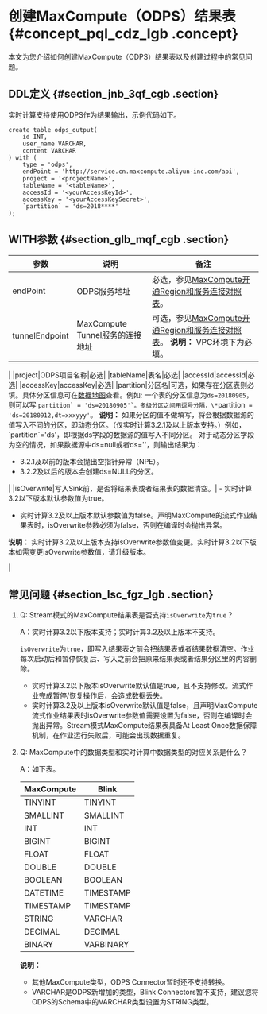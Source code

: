 # 创建MaxCompute（ODPS）结果表 {#concept_pql_cdz_lgb .concept}

本文为您介绍如何创建MaxCompute（ODPS）结果表以及创建过程中的常见问题。

## DDL定义 {#section_jnb_3qf_cgb .section}

实时计算支持使用ODPS作为结果输出，示例代码如下。

``` {#codeblock_jau_xv8_4zk .language-sql}
create table odps_output(
    id INT,
    user_name VARCHAR,
    content VARCHAR
) with (
    type = 'odps',
    endPoint = 'http://service.cn.maxcompute.aliyun-inc.com/api',
    project = '<projectName>',
    tableName = '<tableName>',
    accessId = '<yourAccessKeyId>',
    accessKey = '<yourAccessKeySecret>',
    `partition` = 'ds=2018****'
);
```

## WITH参数 {#section_glb_mqf_cgb .section}

|参数|说明|备注|
|--|--|--|
|endPoint|ODPS服务地址|必选，参见[MaxCompute开通Region和服务连接对照表](../../../../cn.zh-CN/准备工作/配置Endpoint.md#section_f2d_51y_5db)。|
|tunnelEndpoint|MaxCompute Tunnel服务的连接地址|可选，参见[MaxCompute开通Region和服务连接对照表](../../../../cn.zh-CN/准备工作/配置Endpoint.md#section_f2d_51y_5db)。 **说明：** VPC环境下为必填。

 |
|project|ODPS项目名称|必选|
|tableName|表名|必选|
|accessId|accessId|必选|
|accessKey|accessKey|必选|
|partition|分区名|可选，如果存在分区表则必填。具体分区信息可在[数据地图](https://meta.dw.alibaba-inc.com/store/index.html)查看。例如: 一个表的分区信息为`ds=20180905`，则可以写 ``partition` = 'ds=20180905'`。多级分区之间用逗号分隔，\*``partition` = 'ds=20180912,dt=xxxyyy'`。 **说明：** 如果分区的值不做填写，将会根据数据源的值写入不同的分区，即动态分区。（仅实时计算3.2.1及以上版本支持。）例如，\`partition\`='ds'，即根据ds字段的数据源的值写入不同分区。 对于动态分区字段为空的情况，如果数据源中ds=null或者ds=''，则输出结果为：

-   3.2.1及以前的版本会抛出空指针异常（NPE）。
-   3.2.2及以后的版本会创建ds=NULL的分区。

 |
|isOverwrite|写入Sink前，是否将结果表或者结果表的数据清空。| -   实时计算3.2以下版本默认参数值为true。
-   实时计算3.2及以上版本默认参数值为false。声明MaxCompute的流式作业结果表时，isOverwrite参数必须为false，否则在编译时会抛出异常。

 **说明：** 实时计算3.2及以上版本支持isOverwrite参数值变更。实时计算3.2以下版本如需变更isOverwrite参数值，请升级版本。

 |

## 常见问题 {#section_lsc_fgz_lgb .section}

1.  Q: Stream模式的MaxCompute结果表是否支持`isOverwrite`为`true`？

    A：实时计算3.2以下版本支持；实时计算3.2及以上版本不支持。

    `isOverwrite`为`true`，即写入结果表之前会把结果表或者结果数据清空。作业每次启动后和暂停恢复后、写入之前会把原来结果表或者结果分区里的内容删除。

    -   实时计算3.2以下版本isOverwrite默认值是true，且不支持修改。流式作业完成暂停/恢复操作后，会造成数据丢失。
    -   实时计算3.2及以上版本isOverwrite默认值是false，且声明MaxCompute流式作业结果表时isOverwrite参数值需要设置为false，否则在编译时会抛出异常。Stream模式MaxCompute结果表具备At Least Once数据保障机制，在作业运行失败后，可能会出现数据重复。
2.  Q: MaxCompute中的数据类型和实时计算中数据类型的对应关系是什么？

    A：如下表。

    |MaxCompute|Blink|
    |----------|-----|
    |TINYINT|TINYINT|
    |SMALLINT|SMALLINT|
    |INT|INT|
    |BIGINT|BIGINT|
    |FLOAT|FLOAT|
    |DOUBLE|DOUBLE|
    |BOOLEAN|BOOLEAN|
    |DATETIME|TIMESTAMP|
    |TIMESTAMP|TIMESTAMP|
    |STRING|VARCHAR|
    |DECIMAL|DECIMAL|
    |BINARY|VARBINARY|

    **说明：** 

    -   其他MaxCompute类型，ODPS Connector暂时还不支持转换。
    -   VARCHAR是ODPS新增加的类型，Blink Connectors暂不支持，建议您将ODPS的Schema中的VARCHAR类型设置为STRING类型。

